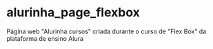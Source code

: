 ﻿# alurinha_page_flexbox

Página web "Alurinha cursos" criada durante o curso de "Flex Box" da plataforma de ensino Alura
